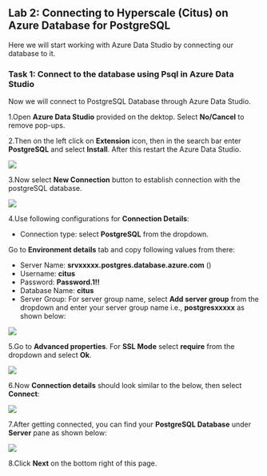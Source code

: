 ## **Lab 2: Connecting to Hyperscale (Citus) on Azure Database for PostgreSQL**

Here we will start working with Azure Data Studio by connecting our database to it.

### Task 1: Connect to the database using Psql in Azure Data Studio

Now we will connect to PostgreSQL Database through Azure Data Studio.

1.Open **Azure Data Studio** provided on the dektop. Select **No/Cancel** to remove pop-ups.

2.Then on the left click on **Extension** icon, then in the search bar enter **PostgreSQL** and select **Install**. After this restart the Azure Data Studio.

![](images/postext.png)

3.Now select **New Connection** button to establish connection with the postgreSQL database.

![](images/azdatastudio.png)

4.Use following configurations for **Connection Details**:

* Connection type: select **PostgreSQL** from the dropdown.

Go to **Environment details** tab and copy following values from there:

* Server Name: **srvxxxxx.postgres.database.azure.com** ()
* Username: **citus**
* Password: **Password.1!!**
* Database Name: **citus**
* Server Group: For server group name, select **Add server group** from the dropdown and enter your server group name i.e., **postgresxxxxx** as shown below:

![](images/newconnection2.png)

5.Go to **Advanced properties**. For **SSL Mode** select **require** from the dropdown and select **Ok**.

![](images/sslrequired.png)

6.Now **Connection details** should look similar to the below, then select **Connect**:

![](images/newconnection1.png)

7.After getting connected, you can find your **PostgreSQL Database** under **Server** pane as shown below:

![](images/newconnection3.png)

8.Click **Next** on the bottom right of this page.
